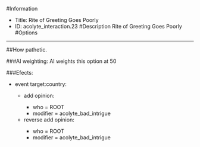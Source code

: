 #Information
 - Title: Rite of Greeting Goes Poorly
 - ID: acolyte_interaction.23
#Description
Rite of Greeting Goes Poorly
#Options

___
##How pathetic.

###AI weighting:
AI weights this option at 50


###Efects:<ul><li>event target:country:</li><ul><li>add opinion:</li><ul><li>who = ROOT</li><li>modifier = acolyte_bad_intrigue</li></ul><li>reverse add opinion:</li><ul><li>who = ROOT</li><li>modifier = acolyte_bad_intrigue</li></ul></ul></ul>
